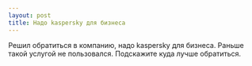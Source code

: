 ```yaml
---
layout: post 
title: Надо kaspersky для бизнеса 
--- 
```

Решил обратиться в компанию, надо kaspersky для бизнеса. Раньше такой услугой не пользовался. Подскажите куда лучше обратиться.